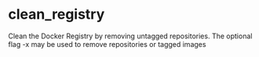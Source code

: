 # clean_registry
Clean the Docker Registry by removing untagged repositories. The optional flag -x may be used to remove repositories or tagged images
